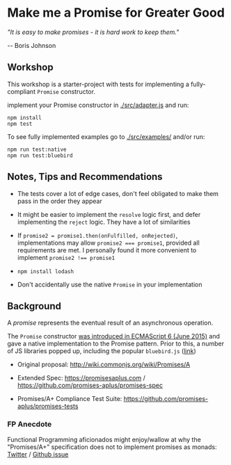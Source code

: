 # Make me a Promise for Greater Good

_"It is easy to make promises - it is hard work to keep them."_ 

-- Boris Johnson


## Workshop

This workshop is a starter-project with tests for implementing a fully-compliant `Promise` constructor.

implement your Promise constructor in [./src/adapter.js](./src/adapter.js) and run:

```
npm install
npm test
```

To see fully implemented examples go to [./src/examples/](./src/examples/) and/or run:

```
npm run test:native
npm run test:bluebird
```


## Notes, Tips and Recommendations

* The tests cover a lot of edge cases, don't feel obligated to make them pass in the order they appear

* It might be easier to implement the `resolve` logic first, and defer implementing the `reject` logic. They have a lot of similarities

* If `promise2 = promise1.then(onFulfilled, onRejected)`, implementations may allow `promise2 === promise1`, provided all requirements are met. I personally found it more convenient to implement `promise2 !== promise1`

* `npm install lodash`

* Don't accidentally use the native `Promise` in your implementation

## Background

A _promise_ represents the eventual result of an asynchronous operation. 


The `Promise` constructor [was introduced in ECMAScript 6 (June 2015)](http://www.ecma-international.org/ecma-262/6.0/#sec-promise-constructor) and gave a native implementation to the Promise pattern. Prior to this, a number of JS libraries popped up, including the popular `bluebird.js` ([link](http://bluebirdjs.com/))


* Original proposal: http://wiki.commonjs.org/wiki/Promises/A

* Extended Spec: https://promisesaplus.com / https://github.com/promises-aplus/promises-spec

* Promises/A+ Compliance Test Suite: https://github.com/promises-aplus/promises-tests


### FP Anecdote

Functional Programming aficionados might enjoy/wallow at why the "Promises/A+" specification does not to implement promises as monads: [Twitter](https://twitter.com/JonathanAvinor/status/1155198142830338048?s=20) / [Github issue](https://github.com/promises-aplus/promises-spec/issues/94)
